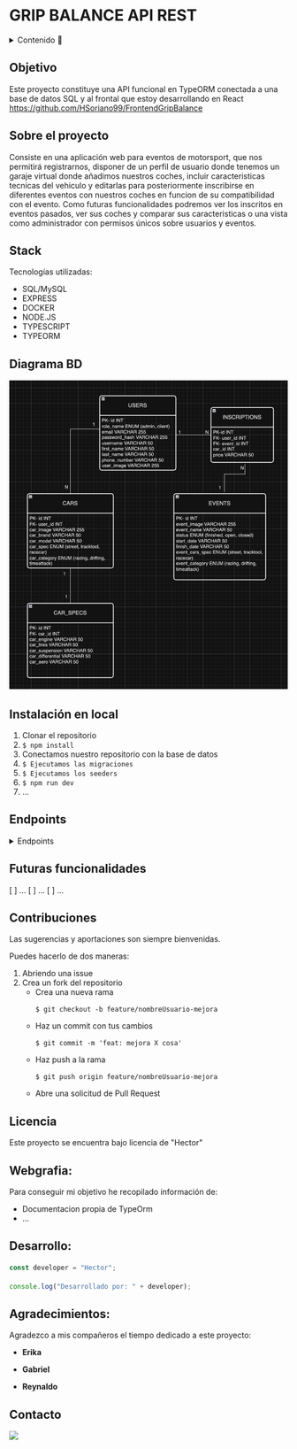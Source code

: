 # GRIP BALANCE API REST

<details>
  <summary>Contenido 📝</summary>
  <ol>
    <li><a href="#objetivo">Objetivo</a></li>
    <li><a href="#sobre-el-proyecto">Sobre el proyecto</a></li>
    <li><a href="#stack">Stack</a></li>
    <li><a href="#diagrama-bd">Diagrama</a></li>
    <li><a href="#instalación-en-local">Instalación</a></li>
    <li><a href="#endpoints">Endpoints</a></li>
    <li><a href="#futuras-funcionalidades">Futuras funcionalidades</a></li>
    <li><a href="#contribuciones">Contribuciones</a></li>
    <li><a href="#licencia">Licencia</a></li>
    <li><a href="#webgrafia">Webgrafia</a></li>
    <li><a href="#desarrollo">Desarrollo</a></li>
    <li><a href="#agradecimientos">Agradecimientos</a></li>
    <li><a href="#contacto">Contacto</a></li>
  </ol>
</details>

## Objetivo

Este proyecto constituye una API funcional en TypeORM conectada a una base de datos SQL y al frontal que estoy desarrollando en React https://github.com/HSoriano99/FrontendGripBalance

## Sobre el proyecto

Consiste en una aplicación web para eventos de motorsport, que nos permitirá registrarnos, disponer de un perfil de usuario donde tenemos un garaje virtual donde añadimos nuestros coches, incluir caracteristicas tecnicas del vehiculo y editarlas para posteriormente inscribirse en diferentes eventos con nuestros coches en funcion de su compatibilidad con el evento. Como futuras funcionalidades podremos ver los inscritos en eventos pasados, ver sus coches y comparar sus caracteristicas o una vista como administrador con permisos únicos sobre usuarios y eventos.

## Stack

Tecnologías utilizadas:

- SQL/MySQL
- EXPRESS
- DOCKER
- NODE.JS
- TYPESCRIPT
- TYPEORM

## Diagrama BD

!['imagen-db'](./src/img/databaseGB.png)

## Instalación en local

1. Clonar el repositorio
2. `$ npm install`
3. Conectamos nuestro repositorio con la base de datos
4. `$ Ejecutamos las migraciones`
5. `$ Ejecutamos los seeders`
6. `$ npm run dev`
7. ...

## Endpoints

<details>
<summary>Endpoints</summary>

- USER

- REGISTER USER

          POST http://localhost:3000/api/users/registerUser

    body:

    ```js
        {
            "username": "Aleeex",
            "email": "alex@email.com",
            "password": "12345"

        }
    ```

- LOGIN

          POST http://localhost:3000/api/users/login

    body:

    ```js
        {
            "email": "alex@email.com",
            "password": "12345"
        }
    ```

- UPDATE PASSWORD

          PATCH http://localhost:3000/api/users/update-password/:id

    body:

    ```js
        {
            "current_password": "12345",
            "new_password": "password"
        }
    ```

- UPDATE USER

          PATCH http://localhost:3000/api/users/update-user/:id

    body:

    ```js
        {
            "username": "Alexito76"
        }
    ```

- GET COMPLETE PROFILE (NUESTRO UNICAMENTE, DEBEREMOS ESTAR LOGEADOS)

          GET http://localhost:3000/api/users/get-complete-user/:id?pageCar=2&limitCar=1&pageInsc=2&limitInsc=1

    - Insertamos el ID de nuestro user para visualizar los datos del perfil, así como las querys de paginación para coches e inscripciones del usuario.

- GET USER CARS PAGINATED (NUESTRO UNICAMENTE, DEBEREMOS ESTAR LOGEADOS)

          GET http://localhost:3000/api/cars/get-user-car/:id?pageCar=2&limitCar=1&pageInsc=2&limitInsc=1

    - Insertamos el ID de nuestro user así como las querys de paginación para los coches.

- CARS

-  CAR REGISTER (UNICAMENTE PUEDE EL CLIENTE LOGUEADO)

          POST http://localhost:3000/api/cars/register-user-car/:id

      body:

    ```js
        {
            "car_brand": "nissan",
            "car_model": "silvia s15",
            "car_image": "https://i.pinimg.com/736x/f6/fc/29/f6fc298f79754b8a7a00d1305f7d439d.jpg",
            "car_spec": "street",
            "car_category": "drifting"
        }
    ```

- CAR WITH CARSPECS REGISTER (UNICAMENTE PUEDE EL CLIENTE LOGUEADO)

           PATCH http://localhost:3000/api/cars/register-user-car-carspec/:id

        body:

    ```js
        {
            "car_brand": "nissan",
            "car_model": "silvia s15",
            "car_image": "https://i.pinimg.com/736x/f6/fc/29/f6fc298f79754b8a7a00d1305f7d439d.jpg",
            "car_spec": "street",
            "car_category": "drifting",
            "car_aero": "c-west",
            "car_engine": "sr20det",
            "car_suspension": "stance",
            "car_tires": "kr20a",
            "car_differential": "2way lsd"
        }   

- CARSPECS REGISTER (UNICAMENTE PUEDE EL CLIENTE LOGUEADO)

           PATCH http://localhost:3000/api/carspec/register-carSpec-car/:id

        body:

    ```js
        {
            "car_aero": "c-west",
            "car_engine": "sr20det",
            "car_suspension": "stance",
            "car_tires": "kr20a",
            "car_differential": "2way lsd"
        }   

- UPDATE CARSPECS (UNICAMENTE PUEDE EL CLIENTE LOGUEADO)

          PATCH http://localhost:3000/api/carspec/update-carSpec-car/:id

    body:

    ```js
        {
            "car_tires": "Pergea"
        }
    ```
          


</details>

## Futuras funcionalidades

[ ] ...
[ ] ...
[ ] ...

## Contribuciones

Las sugerencias y aportaciones son siempre bienvenidas.

Puedes hacerlo de dos maneras:

1. Abriendo una issue
2. Crea un fork del repositorio
   - Crea una nueva rama
     ```
     $ git checkout -b feature/nombreUsuario-mejora
     ```
   - Haz un commit con tus cambios
     ```
     $ git commit -m 'feat: mejora X cosa'
     ```
   - Haz push a la rama
     ```
     $ git push origin feature/nombreUsuario-mejora
     ```
   - Abre una solicitud de Pull Request

## Licencia

Este proyecto se encuentra bajo licencia de "Hector"

## Webgrafia:

Para conseguir mi objetivo he recopilado información de:

- Documentacion propia de TypeOrm
- ...

## Desarrollo:

```js
const developer = "Hector";

console.log("Desarrollado por: " + developer);
```

## Agradecimientos:

Agradezco a mis compañeros el tiempo dedicado a este proyecto:

- **Erika**

- **Gabriel**

- **Reynaldo**


## Contacto

<a href = "hsoriano9986@gmail.com"><img src="https://img.shields.io/badge/Gmail-C6362C?style=for-the-badge&logo=gmail&logoColor=white" target="_blank"></a>
